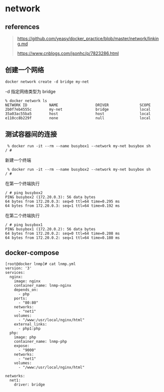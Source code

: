 #  network

## references

> https://github.com/yeasy/docker_practice/blob/master/network/linking.md
>
> https://www.cnblogs.com/jsonhc/p/7823286.html

## 创建一个网络

```
docker network create -d bridge my-net
```

-d 指定网络类型为 bridge 

```
% docker network ls
NETWORK ID          NAME                 DRIVER              SCOPE
2b0f7eb4555c        my-net               bridge              local
35a03ac55ba5        host                 host                local
e110cc8b229f        none                 null                local
```

## 测试容器间的连接

```
 % docker run -it --rm --name busybox1 --network my-net busybox sh
/ #
```

新建一个终端

```
 % docker run -it --rm --name busybox2 --network my-net busybox sh
/ #
```

在第一个终端执行

```
/ # ping busybox2
PING busybox2 (172.20.0.3): 56 data bytes
64 bytes from 172.20.0.3: seq=0 ttl=64 time=0.295 ms
64 bytes from 172.20.0.3: seq=1 ttl=64 time=0.192 ms
```

在第二个终端执行

```
/ # ping busybox1
PING busybox1 (172.20.0.2): 56 data bytes
64 bytes from 172.20.0.2: seq=0 ttl=64 time=0.208 ms
64 bytes from 172.20.0.2: seq=1 ttl=64 time=0.180 ms
```

## docker-compose

```
[root@docker lnmp]# cat lnmp.yml
version: '3'
services:
  nginx:
    image: nginx
    container_name: lnmp-nginx
    depends_on:
      - php
    ports:
      - "80:80"
    networks:
      - "net1"
    volumes:
      - "/www:/usr/local/nginx/html"
    external_links:
      - php1:php
  php:
    image: php
    container_name: lnmp-php
    expose: 
      - "9000"
    networks:
      - "net1"
    volumes:
      - "/www:/usr/local/nginx/html"

networks:
  net1:
    driver: bridge
```

